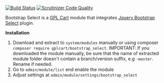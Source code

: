 [![Build Status](https://scrutinizer-ci.com/g/gplcart/bootstrap_select/badges/build.png?b=master)](https://scrutinizer-ci.com/g/gplcart/bootstrap_select/build-status/master)
[![Scrutinizer Code Quality](https://scrutinizer-ci.com/g/gplcart/bootstrap_select/badges/quality-score.png?b=master)](https://scrutinizer-ci.com/g/gplcart/bootstrap_select/?branch=master)

Bootstrap Select is a [GPL Cart](https://github.com/gplcart/gplcart) module that integrates [Jquery Bootstrap Select](https://github.com/silviomoreto/bootstrap-select) plugin.

**Installation**

1. Download and extract to `system/modules` manually or using composer `composer require gplcart/bootstrap_select`. IMPORTANT: If you downloaded the module manually, be sure that the name of extracted module folder doesn't contain a branch/version suffix, e.g `-master`. Rename if needed.
2. Go to `admin/module/list` end enable the module
3. Adjust settings at `admin/module/settings/bootstrap_select`